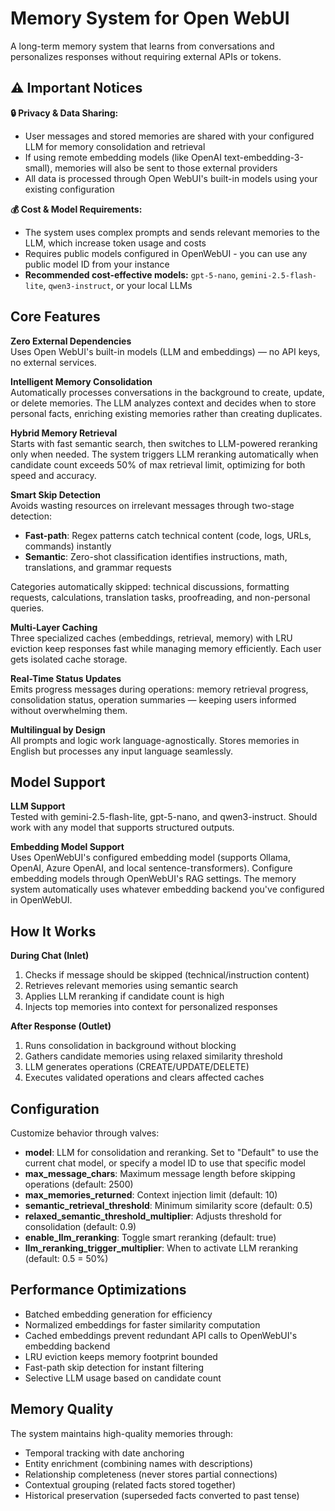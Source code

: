 # Memory System for Open WebUI

A long-term memory system that learns from conversations and personalizes responses without requiring external APIs or tokens.

## ⚠️ Important Notices

**🔒 Privacy & Data Sharing:**
- User messages and stored memories are shared with your configured LLM for memory consolidation and retrieval
- If using remote embedding models (like OpenAI text-embedding-3-small), memories will also be sent to those external providers
- All data is processed through Open WebUI's built-in models using your existing configuration

**💰 Cost & Model Requirements:**
- The system uses complex prompts and sends relevant memories to the LLM, which increase token usage and costs
- Requires public models configured in OpenWebUI - you can use any public model ID from your instance
- **Recommended cost-effective models:** `gpt-5-nano`, `gemini-2.5-flash-lite`, `qwen3-instruct`, or your local LLMs

## Core Features

**Zero External Dependencies**  
Uses Open WebUI's built-in models (LLM and embeddings) — no API keys, no external services.

**Intelligent Memory Consolidation**  
Automatically processes conversations in the background to create, update, or delete memories. The LLM analyzes context and decides when to store personal facts, enriching existing memories rather than creating duplicates.

**Hybrid Memory Retrieval**  
Starts with fast semantic search, then switches to LLM-powered reranking only when needed. The system triggers LLM reranking automatically when candidate count exceeds 50% of max retrieval limit, optimizing for both speed and accuracy.

**Smart Skip Detection**  
Avoids wasting resources on irrelevant messages through two-stage detection:
- **Fast-path**: Regex patterns catch technical content (code, logs, URLs, commands) instantly
- **Semantic**: Zero-shot classification identifies instructions, math, translations, and grammar requests

Categories automatically skipped: technical discussions, formatting requests, calculations, translation tasks, proofreading, and non-personal queries.

**Multi-Layer Caching**  
Three specialized caches (embeddings, retrieval, memory) with LRU eviction keep responses fast while managing memory efficiently. Each user gets isolated cache storage.

**Real-Time Status Updates**  
Emits progress messages during operations: memory retrieval progress, consolidation status, operation summaries — keeping users informed without overwhelming them.

**Multilingual by Design**  
All prompts and logic work language-agnostically. Stores memories in English but processes any input language seamlessly.

## Model Support

**LLM Support**  
Tested with gemini-2.5-flash-lite, gpt-5-nano, and qwen3-instruct. Should work with any model that supports structured outputs.

**Embedding Model Support**  
Uses OpenWebUI's configured embedding model (supports Ollama, OpenAI, Azure OpenAI, and local sentence-transformers). Configure embedding models through OpenWebUI's RAG settings. The memory system automatically uses whatever embedding backend you've configured in OpenWebUI.

## How It Works

**During Chat (Inlet)**  
1. Checks if message should be skipped (technical/instruction content)
2. Retrieves relevant memories using semantic search
3. Applies LLM reranking if candidate count is high
4. Injects top memories into context for personalized responses

**After Response (Outlet)**  
1. Runs consolidation in background without blocking
2. Gathers candidate memories using relaxed similarity threshold
3. LLM generates operations (CREATE/UPDATE/DELETE)
4. Executes validated operations and clears affected caches

## Configuration

Customize behavior through valves:
- **model**: LLM for consolidation and reranking. Set to "Default" to use the current chat model, or specify a model ID to use that specific model
- **max_message_chars**: Maximum message length before skipping operations (default: 2500)
- **max_memories_returned**: Context injection limit (default: 10)
- **semantic_retrieval_threshold**: Minimum similarity score (default: 0.5)
- **relaxed_semantic_threshold_multiplier**: Adjusts threshold for consolidation (default: 0.9)
- **enable_llm_reranking**: Toggle smart reranking (default: true)
- **llm_reranking_trigger_multiplier**: When to activate LLM reranking (default: 0.5 = 50%)

## Performance Optimizations

- Batched embedding generation for efficiency
- Normalized embeddings for faster similarity computation
- Cached embeddings prevent redundant API calls to OpenWebUI's embedding backend
- LRU eviction keeps memory footprint bounded
- Fast-path skip detection for instant filtering
- Selective LLM usage based on candidate count

## Memory Quality

The system maintains high-quality memories through:
- Temporal tracking with date anchoring
- Entity enrichment (combining names with descriptions)
- Relationship completeness (never stores partial connections)
- Contextual grouping (related facts stored together)
- Historical preservation (superseded facts converted to past tense)